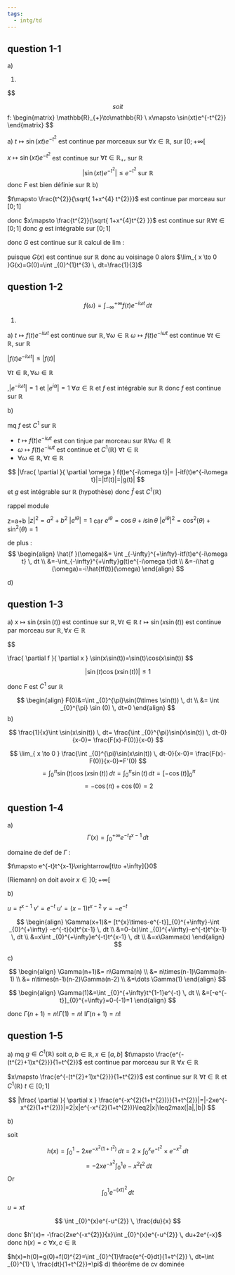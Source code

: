 ```yaml
---
tags:
  - intg/td
---
```

## question 1-1

a)

1.
$$

$$soit 
$$
f: \begin{matrix}
\mathbb{R}_{+}\to\mathbb{R} \\
x\mapsto \sin(xt)e^{-t^{2}}
\end{matrix}
$$

a)
$t\mapsto \sin(xt)e^{-t^{2}}$ est continue par morceaux sur $\forall x\in \mathbb{R},$ sur $[0;+\infty[$

$x\mapsto \sin(xt)e^{-t^{2}}$ est continue sur $\forall t\in \mathbb{R}_{+},$ sur $\mathbb{R}$
$$
|\sin(xt)e^{-t^{2}}|\leq e^{-t^{2}} \text{ sur } \mathbb{R} 
$$
donc $F$ est bien définie sur $\mathbb{R}$
b)

$t\mapsto \frac{t^{2}}{\sqrt{ 1+x^{4} t^{2}}}$ est continue par morceau sur $[0;1]$

donc $x\mapsto \frac{t^{2}}{\sqrt{ 1+x^{4}t^{2} }}$ est continue sur $\mathbb{R} \forall t \in [0;1]$
donc $g$ est intégrable sur $[0;1]$


donc $G$ est continue sur $\mathbb{R}$
calcul de lim :

puisque $G(x)$ est continue sur $\mathbb{R}$ donc au voisinage 0
alors $\lim_{ x \to 0 }G(x)=G(0)=\int _{0}^{1}t^{3} \, dt=\frac{1}{3}$


## question 1-2


$$
f(\omega )= \int _{-\infty}^{+\infty}f(t)e^{-i\omega t} \, dt 
$$

1)
a)
$t\mapsto f(t)e^{-i\omega t}$ est continue sur $\mathbb{R},\forall\omega\in \mathbb{R}$
$\omega \mapsto f(t)e^{-i\omega t}$ est continue $\forall t \in \mathbb{R},$ sur $\mathbb{R}$

$|f(t)e^{-i\omega t}|\leq|f(t)|$

$\forall t\in \mathbb{R},\forall \omega \in \mathbb{R}$

,$|e^{-i\omega t}|=1$ et $|e^{i\alpha}|=1$ $\forall \alpha\in \mathbb{R}$ et $f$ est intégrable sur $\mathbb{R}$ donc $f$ est continue sur $\mathbb{R}$

b)

mq $f$ est $C^{1}$ sur $\mathbb{R}$

- $t\mapsto f(t)e^{-i\omega t}$ est con tinjue par morceau sur $\mathbb{R} \forall\omega\in\mathbb{R}$
- $\omega\mapsto f(t)e^{-i\omega t}$ est continue et $C^{1}(\mathbb{R})$  $\forall t\in \mathbb{R}$
- $\forall\omega \in \mathbb{R},\forall t\in \mathbb{R}$

$$
 |\frac{ \partial  }{ \partial \omega } f(t)e^{-i\omega t}|= |-itf(t)e^{-i\omega t}|=|tf(t)|=|g(t)|
$$
et $g$ est intégrable sur $\mathbb{R}$ (hypothèse) donc $\hat{f}$ est $C^{1}(\mathbb{R})$

rappel module

z=a+b
$|z|^{2}=a^{2}+b^{2}$
$|e^{i\theta}|=1$ car $e^{i\theta}= \cos\theta+i\sin\theta$
$|e^{i\theta}|^{2}=\cos ^{2}(\theta)+\sin ^{2}(\theta)=1$

de plus :
$$
\begin{align}
\hat{f }(\omega)&= \int _{-\infty}^{+\infty}-itf(t)e^{-i\omega t} \, dt \\
&=-\int_{-\infty}^{+\infty}g(t)e^{-i\omega t}dt \\
&=-i\hat g (\omega)=-i\hat{tf(t)}(\omega)
\end{align}
$$

d)
## question 1-3

a) 
$x\mapsto \sin(x\sin(t))$ est continue sur $\mathbb{R},\forall t\in \mathbb{R}$
$t\mapsto \sin(x\sin(t))$ est continue par morceau sur $\mathbb{R},\forall x\in \mathbb{R}$


$$


\frac{ \partial f }{ \partial x } \sin(x\sin(t))=\sin(t)\cos(x\sin(t))
$$

$$
|\sin(t)\cos(x\sin(t))|\leq 1
$$

donc $F$ est $C^{1}$ sur $\mathbb{R}$

$$
\begin{align}
F(0)&=\int _{0}^{\pi}\sin(0\times \sin(t)) \, dt \\
&= \int _{0}^{\pi} \sin (0) \, dt=0 
\end{align}
$$
b)

$$
\frac{1}{x}\int \sin(x\sin(t)) \, dt= \frac{\int _{0}^{\pi}\sin(x\sin(t)) \, dt-0}{x-0}= \frac{F(x)-F(0)}{x-0}
$$

$$
\lim_{ x \to 0 } \frac{\int _{0}^{\pi}\sin(x\sin(t)) \, dt-0}{x-0}= \frac{F(x)-F(0)}{x-0}=F'(0)
$$
$$
= \int _{0}^{\pi} \sin(t)\cos (x\sin (t)) \, dt=\int _{0}^{\pi}\sin(t) \, dt=[-\cos(t)]_{0}^{\pi}
$$
$$
=-\cos(\pi)+\cos(0)=2 
$$


## question 1-4


a)
 $$\Gamma(x)=\int _{0}^{+\infty}e^{-t}t^{x-1} \, dt 
$$

domaine de def de $\Gamma$ :

$t\mapsto e^{-t}t^{x-1}\xrightarrow[t\to +\infty]{}0$

(Riemann)
on doit avoir $x\in ]0;+\infty[$

b)

$u=t^{x-1}$  $v'=e^{-t}$
$u'=(x-1)t^{x-2} \; v=-e^{-t}$

$$
\begin{align}
\Gamma(x+1)&= [t^{x}\times-e^{-t}]_{0}^{+\infty}-\int _{0}^{+\infty} -e^{-t}(x)t^{x-1} \, dt  \\
&=0-(x)\int _{0}^{+\infty}-e^{-t}t^{x-1} \, dt   \\
&=x\int _{0}^{+\infty}e^{-t}t^{x-1} \, dt \\
&=x\Gamma(x) 
\end{align}
$$


c)


$$
\begin{align}
\Gamma(n+1)&= n\Gamma(n) \\
&= n\times(n-1)\Gamma(n-1) \\
&= n\times(n-1)(n-2)\Gamma(n-2) \\
&=\dots \Gamma(1)
\end{align}
$$

$$
\begin{align}
\Gamma(1)&=\int _{0}^{+\infty}t^{1-1}e^{-t} \, dt  \\
&=[-e^{-t}]_{0}^{+\infty}=0-(-1)=1
\end{align}
$$

donc $\Gamma(n+1)=n!\Gamma(1)=n!$ l$\Gamma(n+1)=n!$


## question 1-5

a)
mq $g\in C^{1}(\mathbb{R})$ soit $a,b\in \mathbb{R},x\in [a,b]$ 
$t\mapsto \frac{e^{-(t^{2}+1)x^{2}}}{1+t^{2}}$ est continue par morceau sur $\mathbb{R}$ $\forall x\in \mathbb{R}$

$x\mapsto \frac{e^{-(t^{2}+1)x^{2}}}{1+t^{2}}$ est continue sur $\mathbb{R}$ $\forall t\in \mathbb{R}$
et $C^{1}(\mathbb{R})$ $t\in[0;1]$


$$
|\frac{ \partial  }{ \partial x } \frac{e^{-x^{2}(1+t^{2})}}{1+t^{2}}|=|-2xe^{-x^{2}(1+t^{2})}|=2|x|e^{-x^{2}(1+t^{2})}\leq2|x|\leq2max(|a|,|b|)
$$

b)

soit

$$
h(x)= \int _{0}^{1}-2xe^{-x^{2}(1+t^{2})} \, dt= 2\times \int _{0}^{x}e^{-t^{2}}\times e^{-x^{2}} \, dt 
$$
$$
=-2xe^{-x^{2}}\int _{0}^{1}e -x^{2}t^{2} \, dt 
$$
Or 
$$
\int _{0}^{1}e^{-(xt)^{2}} \, dt 
$$

$u=xt$

$$
\int _{0}^{x}e^{-u^{2}} \, \frac{du}{x} 
$$

donc $h'(x)= -\frac{2xe^{-x^{2}}}{x}\int _{0}^{x}e^{-u^{2}} \, du+2e^{-x}$
donc $h(x)=c$ $\forall x,c\in \mathbb{R}$

$h(x)=h(0)=g(0)+f(0)^{2}=\int _{0}^{1}\frac{e^{-0}dt}{1+t^{2}} \, dt=\int _{0}^{1} \, \frac{dt}{1+t^{2}}=\pi$
d)
théorême de cv dominée